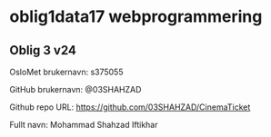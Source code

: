 # oblig1data17 webprogrammering

## Oblig 3 v24
OsloMet brukernavn: s375055

GitHub brukernavn: @03SHAHZAD

Github repo URL: https://github.com/03SHAHZAD/CinemaTicket

Fullt navn: Mohammad Shahzad Iftikhar

